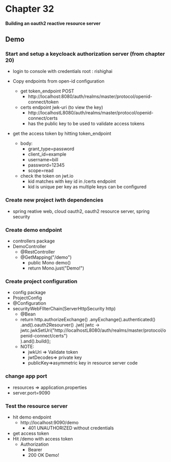 # Chapter 32

#### Building an oauth2 reactive resource server

## Demo

### Start and setup a keycloack authorization server (from chapter 20)
- login to console with credentials root : rishighai
- Copy endpoints from open-id configuration
    - get token_endpoint POST
        - http://localhost:8080/auth/realms/master/protocol/openid-connect/token
    - certs endpoint jwk-uri (to view the key)
        - http://localhostL8080/auth/realms/master/protocol/openid-connect/certs
        - has the public key to be used to validate access tokens
        
- get the access token by hitting token_endpoint
    - body:
        - grant_type=password
        - client_id=example
        - username=bill
        - password=12345
        - scope=read
    - check the token on jwt.io
        - kid matches with key id in /certs endpoint
        - kid is unique per key as multiple keys can be configured
    

### Create new project iwth dependencies
- spring reative web, cloud oauth2, oauth2 resource server, spring security

### Create demo endpoint
- controllers package
- DemoController
    - @RestController
    - @GetMapping("/demo")
        - public Mono<String> demo()
        - return Mono.just("Demo!")
    
### Create project configuration
- config package
- ProjectConfig
- @Configuration
- securityWebFIlterChain(ServerHttpSecurity http)
    - @Bean
    - return http.authorizeExchange()
        .anyExchange().authenticated()
      .and().oauth2Resourver()
        .jwt(
            jwtc -> jwtc.jwkSetUri("http://localhostL8080/auth/realms/master/protocol/openid-connect/certs")   
      ).and().build();
    - NOTE:
        - jwkUri => Validate token 
        - jwtDecodes=> private key
        - publicKey=>asymmetric key in resource server code
         
### change app port
- resources => application.properties
- server.port=9090

### Test the resource server
- hit demo endpoint
    - http://localhost:9090/demo
        - 401 UNAUTHORIZED without credentials
- get access token
- Hit /demo with access token
    - Authorization
        - Bearer <access-token>
        - 200 OK Demo!
    